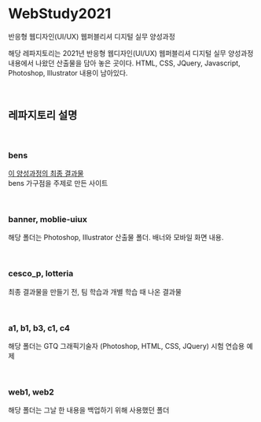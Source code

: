 # WebStudy2021
반응형 웹디자인(UI/UX) 웹퍼블리셔 디지털 실무 양성과정

해당 레파지토리는 2021년 반응형 웹디자인(UI/UX) 웹퍼블리셔 디지털 실무 양성과정 내용에서 나왔던 산출물을 담아 놓은 곳이다.
HTML, CSS, JQuery, Javascript, Photoshop, Illustrator 내용이 남아있다. 

<br/>

## 레파지토리 설명

<br/>

### bens
[이 양성과정의 최종 결과물](https://dldkffh-webstudy2021-bens.netlify.app/)  
bens 가구점을 주제로 만든 사이트

<br/>

### banner, moblie-uiux
해당 폴더는 Photoshop, Illustrator 산출물 폴더. 배너와 모바일 화면 내용.

<br/>

### cesco_p, lotteria
최종 결과물을 만들기 전, 팀 학습과 개별 학습 때 나온 결과물

<br/>

### a1, b1, b3, c1, c4
해당 폴더는 GTQ 그래픽기술자 (Photoshop, HTML, CSS, JQuery) 시험 연습용 예제

<br/>

### web1, web2
해당 폴더는 그날 한 내용을 백업하기 위해 사용했던 폴더

<br/>

